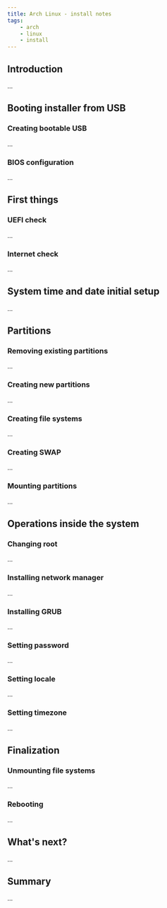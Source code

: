```yaml
---
title: Arch Linux - install notes
tags:
    - arch
    - linux
    - install
---
```


## Introduction

...

## Booting installer from USB

### Creating bootable USB

...

### BIOS configuration

...

## First things

### UEFI check

...

### Internet check

...

## System time and date initial setup

...

## Partitions

### Removing existing partitions

...

### Creating new partitions

...

### Creating file systems

...

### Creating SWAP

...

### Mounting partitions

...

## Operations inside the system

### Changing root

...

### Installing network manager

...

### Installing GRUB

...

### Setting password

...

### Setting locale

...

### Setting timezone

...

## Finalization

### Unmounting file systems

...

### Rebooting

...

## What's next?

...

## Summary

...

